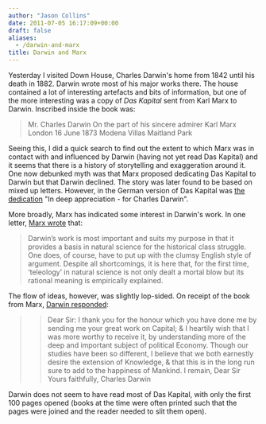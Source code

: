 ```yaml
---
author: "Jason Collins"
date: 2011-07-05 16:17:09+00:00
draft: false
aliases:
  - /darwin-and-marx
title: Darwin and Marx
---
```


Yesterday I visited Down House, Charles Darwin's home from 1842 until his death in 1882. Darwin wrote most of his major works there. The house contained a lot of interesting artefacts and bits of information, but one of the more interesting was a copy of *Das Kapital* sent from Karl Marx to Darwin. Inscribed inside the book was:

<blockquote>Mr. Charles Darwin
On the part of his sincere admirer
Karl Marx
London 16 June 1873
Modena Villas
Maitland Park</blockquote>


Seeing this, I did a quick search to find out the extent to which Marx was in contact with and influenced by Darwin (having not yet read Das Kapital) and it seems that there is a history of storytelling and exaggeration around it. One now debunked myth was that Marx proposed dedicating Das Kapital to Darwin but that Darwin declined. The story was later found to be based on mixed up letters. However, in the German version of Das Kapital was [the dedication](http://en.wikipedia.org/wiki/Influences_on_Karl_Marx) "In deep appreciation - for Charles Darwin".

More broadly, Marx has indicated some interest in Darwin's work. In one letter, [Marx wrote](http://www.marxists.org/archive/marx/works/1861/letters/61_01_16.htm) that:


<blockquote>Darwin’s work is most important and suits my purpose in that it provides a basis in natural science for the historical class struggle. One does, of course, have to put up with the clumsy English style of argument. Despite all shortcomings, it is here that, for the first time, ‘teleology’ in natural science is not only dealt a mortal blow but its rational meaning is empirically explained.</blockquote>


The flow of ideas, however, was slightly lop-sided. On receipt of the book from Marx, [Darwin responded](http://friendsofdarwin.com/articles/2000/marx/):


<blockquote>

> 
> Dear Sir:
I thank you for the honour which you have done me by sending me your great work on Capital; & I heartily wish that I was more worthy to receive it, by understanding more of the deep and important subject of political Economy. Though our studies have been so different, I believe that we both earnestly desire the extension of Knowledge, & that this is in the long run sure to add to the happiness of Mankind.
I remain, Dear Sir
Yours faithfully,
Charles Darwin
> 
> </blockquote>

Darwin does not seem to have read most of Das Kapital, with only the first 100 pages opened (books at the time were often printed such that the pages were joined and the reader needed to slit them open).
